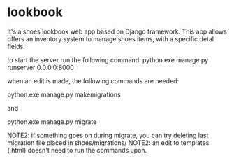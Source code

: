 # lookbook

It's a shoes lookbook web app based on Django framework.
This app allows offers an inventory system to manage shoes items, with a specific detal fields.

to start the server run the following command: python.exe manage.py runserver 0.0.0.0:8000

when an edit is made, the following commands are needed:

  python.exe manage.py makemigrations
  
and
  
  python.exe manage.py migrate
  
NOTE2: if something goes on during migrate, you can try deleting last migration file placed in shoes/migrations/
NOTE2: an edit to templates (.html) doesn't need to run the commands upon.
